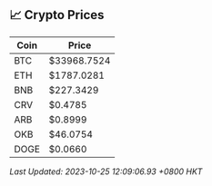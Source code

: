 ## 📈 Crypto Prices

| Coin | Price |
| ---- | ----- |
| BTC | $33968.7524 |
| ETH | $1787.0281 |
| BNB | $227.3429 |
| CRV | $0.4785 |
| ARB | $0.8999 |
| OKB | $46.0754 |
| DOGE | $0.0660 |

_Last Updated: 2023-10-25 12:09:06.93 +0800 HKT_